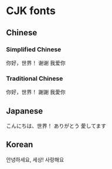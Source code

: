 # CJK fonts

## Chinese

### Simplified Chinese

你好，世界！ 谢谢 我爱你

### Traditional Chinese

你好，世界！ 謝謝 我愛你

## Japanese

こんにちは、世界！ ありがとう 愛してます

## Korean

안녕하세요, 세상! 사랑해요
